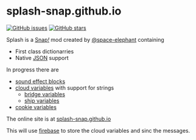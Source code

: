 # splash-snap.github.io

[![GitHub issues](https://img.shields.io/github/issues/splash-snap/splash-snap.github.io.svg)](https://github.com/splash-snap/splash-snap.github.io/issues)
[![GitHub stars](https://img.shields.io/github/stars/splash-snap/splash-snap.github.io.svg)](https://github.com/splash-snap/splash-snap.github.io/stargazers)

Splash is a [Snap<i>!</i>](snap.berkeley.edu) mod created by [@space-elephant](https://github.com/space-elephant) containing
* First class dictionarries
* Native [JSON](http://json.org) support

In progress there are
* [sound effect blocks](https://en.scratch-wiki.info/wiki/Sound_Effect)
* [cloud variables](https://en.scratch-wiki.info/wiki/Cloud_Data) with support for strings
  * [bridge variables](https://scratch.mit.edu/discuss/topic/10153/)
  * [ship variables](https://scratch.mit.edu/discuss/topic/317138/)
* [cookie variables](https://en.wikipedia.org/wiki/HTTP_cookie)

The online site is at [splash-snap.github.io](splash-snap.github.io)

This will use [firebase](https://console.firebase.google.com/project/splash-clouddata/overview) to store the cloud variables and sinc the messages.
